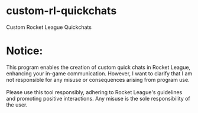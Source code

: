 # custom-rl-quickchats
Custom Rocket League Quickchats </br>
# Notice:
This program enables the creation of custom quick chats in Rocket League, enhancing your in-game communication. However, I want to clarify that I am not responsible for any misuse or consequences arising from program use.</br></br>
Please use this tool responsibly, adhering to Rocket League's guidelines and promoting positive interactions. Any misuse is the sole responsibility of the user.</br></br>

